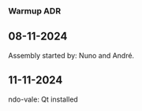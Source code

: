 ### Warmup ADR

## 08-11-2024
Assembly started by: Nuno and André.

## 11-11-2024
ndo-vale: Qt installed

